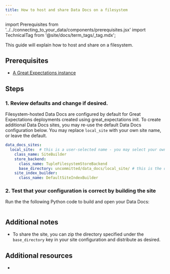 ```yaml
---
title: How to host and share Data Docs on a filesystem
---
```

import Prerequisites from '../../connecting_to_your_data/components/prerequisites.jsx'
import TechnicalTag from '@site/docs/term_tags/_tag.mdx';

This guide will explain how to host and share <TechnicalTag relative="../../../" tag="data_docs" text="Data Docs" /> on a filesystem.

## Prerequisites

<Prerequisites>

- [A Great Expectations instance](/docs/guides/setup/setup_overview)

</Prerequisites>

## Steps

### 1. Review defaults and change if desired.

Filesystem-hosted Data Docs are configured by default for Great Expectations deployments created using great_expectations init.  To create additional Data Docs sites, you may re-use the default Data Docs configuration below. You may replace ``local_site`` with your own site name, or leave the default.

```yaml
data_docs_sites:
  local_site:  # this is a user-selected name - you may select your own
    class_name: SiteBuilder
    store_backend:
      class_name: TupleFilesystemStoreBackend
      base_directory: uncommitted/data_docs/local_site/ # this is the default path but can be changed as required
    site_index_builder:
      class_name: DefaultSiteIndexBuilder
```

### 2. Test that your configuration is correct by building the site

Run the the following Python code to build and open your Data Docs:

``` python name="tests/integration/docusaurus/reference/glossary/data_docs.py data_docs"
```

## Additional notes

- To share the site, you can zip the directory specified under the ``base_directory`` key in your site configuration and distribute as desired.

## Additional resources

- <TechnicalTag tag="data_docs" text="Data Docs"/>
